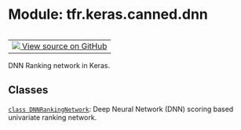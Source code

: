 <div itemscope itemtype="http://developers.google.com/ReferenceObject">
<meta itemprop="name" content="tfr.keras.canned.dnn" />
<meta itemprop="path" content="Stable" />
</div>

# Module: tfr.keras.canned.dnn

<!-- Insert buttons and diff -->

<table class="tfo-notebook-buttons tfo-api" align="left">

<td>
  <a target="_blank" href="https://github.com/tensorflow/ranking/tree/master/tensorflow_ranking/python/keras/canned/dnn.py">
    <img src="https://www.tensorflow.org/images/GitHub-Mark-32px.png" />
    View source on GitHub
  </a>
</td>
</table>

DNN Ranking network in Keras.

## Classes

[`class DNNRankingNetwork`](../../../tfr/keras/canned/DNNRankingNetwork.md):
Deep Neural Network (DNN) scoring based univariate ranking network.
